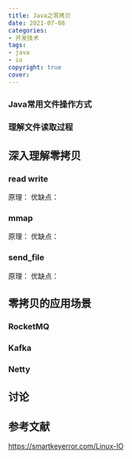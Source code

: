 ```yaml
---
title: Java之零拷贝
date: 2021-07-08
categories: 
- 开发技术
tags: 
- java
- io
copyright: true
cover: 
---
```

### Java常用文件操作方式

### 理解文件读取过程

## 深入理解零拷贝

### read write
原理：
优缺点：
### mmap
原理：
优缺点：
### send_file
原理：
优缺点：
## 零拷贝的应用场景
### RocketMQ

### Kafka

### Netty
## 讨论

## 参考文献
https://smartkeyerror.com/Linux-IO


